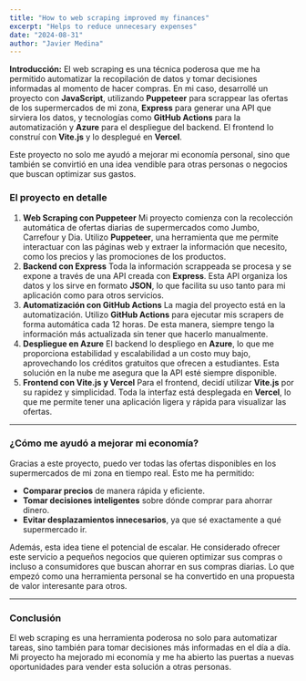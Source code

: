 ```yaml
---
title: "How to web scraping improved my finances"
excerpt: "Helps to reduce unnecesary expenses"
date: "2024-08-31"
author: "Javier Medina"
---
```




**Introducción:**
El web scraping es una técnica poderosa que me ha permitido automatizar la recopilación de datos y tomar decisiones informadas al momento de hacer compras. En mi caso, desarrollé un proyecto con **JavaScript**, utilizando **Puppeteer** para scrappear las ofertas de los supermercados de mi zona, **Express** para generar una API que sirviera los datos, y tecnologías como **GitHub Actions** para la automatización y **Azure** para el despliegue del backend. El frontend lo construí con **Vite.js** y lo desplegué en **Vercel**.

Este proyecto no solo me ayudó a mejorar mi economía personal, sino que también se convirtió en una idea vendible para otras personas o negocios que buscan optimizar sus gastos.

### **El proyecto en detalle**

1. **Web Scraping con Puppeteer**
Mi proyecto comienza con la recolección automática de ofertas diarias de supermercados como Jumbo, Carrefour y Dia. Utilizo **Puppeteer**, una herramienta que me permite interactuar con las páginas web y extraer la información que necesito, como los precios y las promociones de los productos.
2. **Backend con Express**
Toda la información scrappeada se procesa y se expone a través de una API creada con **Express**. Esta API organiza los datos y los sirve en formato **JSON**, lo que facilita su uso tanto para mi aplicación como para otros servicios.
3. **Automatización con GitHub Actions**
La magia del proyecto está en la automatización. Utilizo **GitHub Actions** para ejecutar mis scrapers de forma automática cada 12 horas. De esta manera, siempre tengo la información más actualizada sin tener que hacerlo manualmente.
4. **Despliegue en Azure**
El backend lo despliego en **Azure**, lo que me proporciona estabilidad y escalabilidad a un costo muy bajo, aprovechando los créditos gratuitos que ofrecen a estudiantes. Esta solución en la nube me asegura que la API esté siempre disponible.
5. **Frontend con Vite.js y Vercel**
Para el frontend, decidí utilizar **Vite.js** por su rapidez y simplicidad. Toda la interfaz está desplegada en **Vercel**, lo que me permite tener una aplicación ligera y rápida para visualizar las ofertas.

---

### **¿Cómo me ayudó a mejorar mi economía?**

Gracias a este proyecto, puedo ver todas las ofertas disponibles en los supermercados de mi zona en tiempo real. Esto me ha permitido:

- **Comparar precios** de manera rápida y eficiente.
- **Tomar decisiones inteligentes** sobre dónde comprar para ahorrar dinero.
- **Evitar desplazamientos innecesarios**, ya que sé exactamente a qué supermercado ir.

Además, esta idea tiene el potencial de escalar. He considerado ofrecer este servicio a pequeños negocios que quieren optimizar sus compras o incluso a consumidores que buscan ahorrar en sus compras diarias. Lo que empezó como una herramienta personal se ha convertido en una propuesta de valor interesante para otros.

---

### **Conclusión**

El web scraping es una herramienta poderosa no solo para automatizar tareas, sino también para tomar decisiones más informadas en el día a día. Mi proyecto ha mejorado mi economía y me ha abierto las puertas a nuevas oportunidades para vender esta solución a otras personas.
